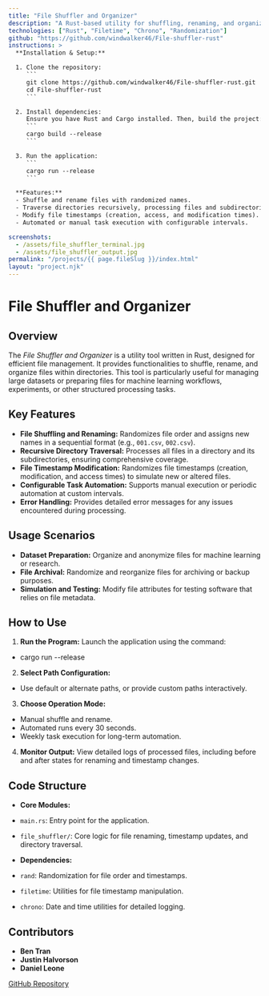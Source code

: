 ```yaml
---
title: "File Shuffler and Organizer"
description: "A Rust-based utility for shuffling, renaming, and organizing files in directories. The application supports recursive directory traversal, timestamp modification, and automated tasks, making it ideal for managing large datasets or file-based workflows."
technologies: ["Rust", "Filetime", "Chrono", "Randomization"]
github: "https://github.com/windwalker46/File-shuffler-rust"
instructions: >
  **Installation & Setup:**

  1. Clone the repository:
     ```
     git clone https://github.com/windwalker46/File-shuffler-rust.git
     cd File-shuffler-rust
     ```

  2. Install dependencies:
     Ensure you have Rust and Cargo installed. Then, build the project:
     ```
     cargo build --release
     ```

  3. Run the application:
     ```
     cargo run --release
     ```

  **Features:**
  - Shuffle and rename files with randomized names.
  - Traverse directories recursively, processing files and subdirectories.
  - Modify file timestamps (creation, access, and modification times).
  - Automated or manual task execution with configurable intervals.

screenshots:
  - /assets/file_shuffler_terminal.jpg
  - /assets/file_shuffler_output.jpg
permalink: "/projects/{{ page.fileSlug }}/index.html"
layout: "project.njk"
---
```


# File Shuffler and Organizer

## Overview

The *File Shuffler and Organizer* is a utility tool written in Rust, designed for efficient file management. It provides functionalities to shuffle, rename, and organize files within directories. This tool is particularly useful for managing large datasets or preparing files for machine learning workflows, experiments, or other structured processing tasks.

## Key Features

- **File Shuffling and Renaming:** Randomizes file order and assigns new names in a sequential format (e.g., `001.csv`, `002.csv`).
- **Recursive Directory Traversal:** Processes all files in a directory and its subdirectories, ensuring comprehensive coverage.
- **File Timestamp Modification:** Randomizes file timestamps (creation, modification, and access times) to simulate new or altered files.
- **Configurable Task Automation:** Supports manual execution or periodic automation at custom intervals.
- **Error Handling:** Provides detailed error messages for any issues encountered during processing.

## Usage Scenarios

- **Dataset Preparation:** Organize and anonymize files for machine learning or research.
- **File Archival:** Randomize and reorganize files for archiving or backup purposes.
- **Simulation and Testing:** Modify file attributes for testing software that relies on file metadata.

## How to Use

1. **Run the Program:** Launch the application using the command:
- cargo run --release

2. **Select Path Configuration:**
- Use default or alternate paths, or provide custom paths interactively.
3. **Choose Operation Mode:**
- Manual shuffle and rename.
- Automated runs every 30 seconds.
- Weekly task execution for long-term automation.
4. **Monitor Output:** View detailed logs of processed files, including before and after states for renaming and timestamp changes.

## Code Structure

- **Core Modules:**
- `main.rs`: Entry point for the application.
- `file_shuffler/`: Core logic for file renaming, timestamp updates, and directory traversal.

- **Dependencies:**
- `rand`: Randomization for file order and timestamps.
- `filetime`: Utilities for file timestamp manipulation.
- `chrono`: Date and time utilities for detailed logging.

## Contributors

- **Ben Tran**
- **Justin Halvorson**
- **Daniel Leone**

[GitHub Repository](https://github.com/windwalker46/File-shuffler-rust)
